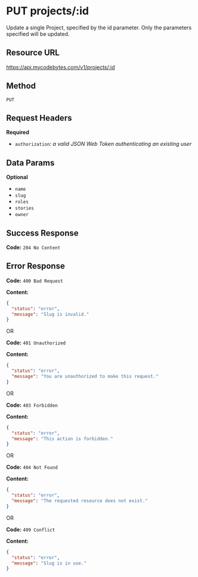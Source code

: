 # PUT projects/:id

Update a single Project, specified by the id parameter. Only the parameters specified will be updated.

## Resource URL

<https://api.mycodebytes.com/v1/projects/:id>

## Method

`PUT`

## Request Headers

**Required**

*   `authorization`: *a valid JSON Web Token authenticating an existing user*

## Data Params

**Optional**

*   `name`
*   `slug`
*   `roles`
*   `stories`
*   `owner`

## Success Response

**Code:** `204 No Content`

## Error Response

**Code:** `400 Bad Request`

**Content:**

```json
{
  "status": "error",
  "message": "Slug is invalid."
}
```

OR

**Code:** `401 Unauthorized`

**Content:**

```json
{
  "status": "error",
  "message": "You are unauthorized to make this request."
}
```

OR

**Code:** `403 Forbidden`

**Content:**

```json
{
  "status": "error",
  "message": "This action is forbidden."
}
```

OR

**Code:** `404 Not Found`

**Content:**

```json
{
  "status": "error",
  "message": "The requested resource does not exist."
}
```

OR

**Code:** `409 Conflict`

**Content:**

```json
{
  "status": "error",
  "message": "Slug is in use."
}
```
